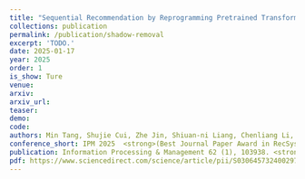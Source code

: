 ```yaml
---    
title: "Sequential Recommendation by Reprogramming Pretrained Transformer"
collections: publication
permalink: /publication/shadow-removal
excerpt: 'TODO.'
date: 2025-01-17
year: 2025
order: 1
is_show: Ture
venue: 
arxiv: 
arxiv_url: 
teaser: 
demo: 
code: 
authors: Min Tang, Shujie Cui, Zhe Jin, Shiuan-ni Liang, Chenliang Li, <strong>Lixin Zou*</strong> (*Corresponding Author)
conference_short: IPM 2025  <strong>(Best Journal Paper Award in RecSys 2025)</strong>
publication: Information Processing & Management 62 (1), 103938. <strong>(SCI-1, CCF-B, Best Journal Paper Award Winner in RecSys 2025)</strong>
pdf: https://www.sciencedirect.com/science/article/pii/S0306457324002978
---
```


